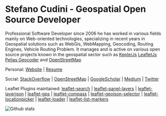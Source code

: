 # Stefano Cudini - Geospatial Open Source Developer

Professional Software Developer since 2006 he has worked in various fields mainly
on Web-oriented technologies, specializing in recent years in Geospatial solutions
such as WebGis, WebMapping, Geocoding, Routing Engines, Vehicle Routing Problem.
It manages and is active on various open source projects known in the geospatial sector such as [KeplerJs](https://keplerjs.io/) [LeafletJs](https://leafletjs.com/) [Pelias Geocoder](https://pelias.io/) and [OpenStreetMap](https://osm.org/)

Personal:
[Website](https://opengeo.tech/) | [Resume](http://stefanocudini.github.io/stefanocudini/)

Social: 
[StackOverflow](https://stackoverflow.com/users/526444/stefanocudini) | 
[OpenStreetMap](https://osm.org/user/StefanoCudini) | 
[GoogleScholar](https://scholar.google.com/citations?user=3s158_wAAAAJ) | 
[Medium](https://medium.com/@stefcud) | 
[Twitter](https://twitter.com/zakis)

Leaflet Plugins maintained:
[leaflet-search](https://github.com/stefanocudini/leaflet-search) | 
[leaflet-panel-layers](https://github.com/stefanocudini/leaflet-panel-layers) | 
[leaflet-layerjson](https://github.com/stefanocudini/leaflet-layerjson) | 
[leaflet-gps](https://github.com/stefanocudini/leaflet-gps) | 
[leaflet-compass](https://github.com/stefanocudini/leaflet-compass) | 
[leaflet-geojson-selector](https://github.com/stefanocudini/leaflet-geojson-selector) | 
[leaflet-locationpicker](https://github.com/stefanocudini/leaflet-locationpicker) | 
[leaflet-loader](https://github.com/stefanocudini/leaflet-loader) | 
[leaflet-list-markers](https://github.com/stefanocudini/leaflet-list-markers)

![Github stats](https://github-readme-stats.vercel.app/api?username=stefanocudini&theme=graywhite&hide_border=true&custom_title=Activity%20stats)
